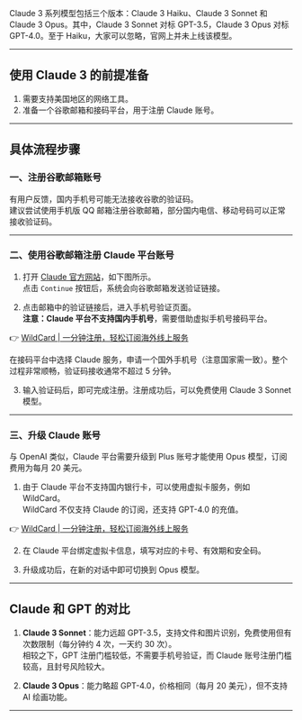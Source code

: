 Claude 3 系列模型包括三个版本：Claude 3 Haiku、Claude 3 Sonnet 和 Claude 3 Opus。其中，Claude 3 Sonnet 对标 GPT-3.5，Claude 3 Opus 对标 GPT-4.0。至于 Haiku，大家可以忽略，官网上并未上线该模型。

---

## 使用 Claude 3 的前提准备

1. 需要支持美国地区的网络工具。
2. 准备一个谷歌邮箱和接码平台，用于注册 Claude 账号。

---

## 具体流程步骤

### 一、注册谷歌邮箱账号

有用户反馈，国内手机号可能无法接收谷歌的验证码。  
建议尝试使用手机版 QQ 邮箱注册谷歌邮箱，部分国内电信、移动号码可以正常接收验证码。

---

### 二、使用谷歌邮箱注册 Claude 平台账号

1. 打开 [Claude 官方网站](https://bit.ly/bewildcard)，如下图所示。  
   点击 `Continue` 按钮后，系统会向谷歌邮箱发送验证链接。

2. 点击邮箱中的验证链接后，进入手机号验证页面。  
   **注意：Claude 平台不支持国内手机号**，需要借助虚拟手机号接码平台。

👉 [WildCard | 一分钟注册，轻松订阅海外线上服务](https://bit.ly/bewildcard)

在接码平台中选择 Claude 服务，申请一个国外手机号（注意国家需一致）。整个过程非常顺畅，验证码接收通常不超过 5 分钟。

3. 输入验证码后，即可完成注册。注册成功后，可以免费使用 Claude 3 Sonnet 模型。

---

### 三、升级 Claude 账号

与 OpenAI 类似，Claude 平台需要升级到 Plus 账号才能使用 Opus 模型，订阅费用为每月 20 美元。

1. 由于 Claude 平台不支持国内银行卡，可以使用虚拟卡服务，例如 WildCard。  
   WildCard 不仅支持 Claude 的订阅，还支持 GPT-4.0 的充值。

👉 [WildCard | 一分钟注册，轻松订阅海外线上服务](https://bit.ly/bewildcard)

2. 在 Claude 平台绑定虚拟卡信息，填写对应的卡号、有效期和安全码。

3. 升级成功后，在新的对话中即可切换到 Opus 模型。

---

## Claude 和 GPT 的对比

1. **Claude 3 Sonnet**：能力远超 GPT-3.5，支持文件和图片识别，免费使用但有次数限制（每分钟约 4 次，一天约 30 次）。  
   相较之下，GPT 注册门槛较低，不需要手机号验证，而 Claude 账号注册门槛较高，且封号风险较大。

2. **Claude 3 Opus**：能力略超 GPT-4.0，价格相同（每月 20 美元），但不支持 AI 绘画功能。

---
